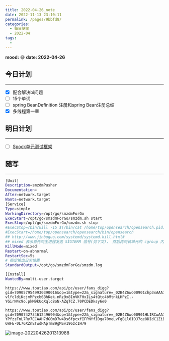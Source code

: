 ```yaml
---
title: 2022-04-26_note
date: 2022-11-13 23:10:11
permalink: /pages/9bbfd8/
categories:
  - 每日随笔
  - 2022-04
tags:
  - 
---
```

**mood:** :smile:  									**date: 2022-04-26**  
## 今日计划  
------
- [x]  配合解决bi问题
- [ ]  15个单词
- [ ]  spring BeanDefinition 注册和spring Bean注册总结
- [x]  多线程第一章
## 明日计划  
------
- [ ]  [Spock单元测试框架](https://tech.meituan.com/2021/08/06/spock-practice-in-meituan.html)
## 随写 
------

```sh
[Unit]
Description=smzdmPusher
Documentation=
After=network.target
Wants=network.target
[Service]
Type=simple
WorkingDirectory=/opt/go/smzdmForGo
ExecStart=/opt/go/smzdmForGo/smzdm.sh start
ExecStop=/opt/go/smzdmForGo/smzdm.sh stop
#ExecStop=/bin/kill -15 $(/bin/cat /home/top/opensearch/opensearch.pid)
#ExecStart=/home/top/opensearch/opensearch/bin/opensearch
## http://www.jinbuguo.com/systemd/systemd.kill.html#
## mixed 表示首先向主进程发送 SIGTERM 信号(见下文)， 然后再向该单元的 cgroup 内的所有其他进程发送 SIGKILL 信号(见下文)。 none 表示仅执行 ExecStop= 动作， 而不杀死任何进程。 这会导致即使单元已经停止， 但是该单元的 cgroup 依然一直存在， 直到其中的进程 全部死亡
KillMode=mixed
Restart=on-abnormal
RestartSec=5s
# 指定输出日志位置
StandardOutput=/opt/go/smzdmForGo/smzdm.log

[Install]
WantedBy=multi-user.target
```

```url
https://www.toutiao.com/api/pc/user/fans_digg?gid=7090579549930390016&op=1&type=22&_signature=_02B4Z6wo00901chp3xAAAIDAQyJE8A1RzZ3ITduAABB-vlfcldiKcjmMPzcb6BhKek.nRz9x8ImVKFHxILs4tQtc4bMtnkLHPzI.-YGirN4c9o.pkM9kUqXqlc8oN-AZqTCZ.70PCDEDksy6e0	

https://www.toutiao.com/api/pc/user/fans_digg?gid=7090742734612496904&op=1&type=22&_signature=_02B4Z6wo00901HLIRCwAAIDB-YPfzzFnL7Ry7ECAAH7dG0mD7w4Ds6fpcxfIFPNYfIDga70meLvFgBLl0IOJ7qe8DIdC1ZiB49KmhopYczpE6-6WFE-0L76XZnETwdHApTm89gMSv196zc1H79
```

![image-20220426201313988](https://img.ggball.top/picGo/image-20220426201313988.png)